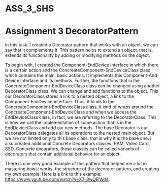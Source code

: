 # ASS_3_SHS

# Assignment 3 DecoratorPattern

In this task, I created a Decorator pattern that works with an object, we can say that it complements it. This pattern helps to extend an object, that is, 
extends its functionality by adding or modifying methods on the object.   

To begin with, I created the Component-EndDevice interface in which there is a certain action and the ConcreateComponent-EndDeviceClass class which contains the main, 
basic actions. It implements this Component-And Device interface and its methods. Further, the functions that in the ConcreateComponent-EndDeviceClass class can be 
changed using another DecoratorClass class. We can change and add functions to the object. This our DecoratorClass stores a link to a nested object, a link to the 
Component-EndDevice interface. Thus, it binds to the ConcreateComponent-EndDeviceClass class, it kind of wraps around the ConcreateComponent-EndDeviceClass and when we 
access the EndDeviceClass class, in fact, we are referring to the DecoratorClass. This is how we call the implementation of some action that is in the EndDeviceClass 
and add our new methods. The base Decorator is our DecoratorClass delegates all its operations to the nested main object. But we are not limited only to this base class,
that is why it is the base one. I also created additional Concrete Decorators classes: RAM, Video Card, SSD. Concrete decorators, these classes can be called variants 
of decorators that contain additional behavior for an object.

There is one very good example of this pattern that helped me a lot in mastering how it works, the structure of the decorator pattern, and creating my own example. 
Here is a link to this example: https://www.youtube.com/watch?v=X7-3wQElWd4.


